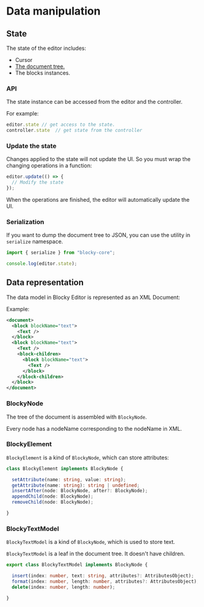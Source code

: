 
# Data manipulation

## State

The state of the editor includes:

- Cursor
- [The document tree.](#data-representation)
- The blocks instances.

### API

The state instance can be accessed from the editor and the controller.

For example:

```typescript
editor.state // get access to the state. 
controller.state  // get state from the controller
```

### Update the state

Changes applied to the state will not update the UI. So you must wrap the changing operations in a function:

```typescript
editor.update(() => {
  // Modify the state
});
```

When the operations are finished, the editor will automatically update the UI.

### Serialization

If you want to dump the document tree to JSON, you can use the utility in `serialize` namespace.

```typescript
import { serialize } from "blocky-core";

console.log(editor.state);
```

## Data representation

The data model in Blocky Editor is represented as an XML Document:

Example:

```xml
<document>
  <block blockName="text">
    <Text />
  </block>
  <block blockName="text">
    <Text />
    <block-children>
      <block blockName="text">
        <Text />
      </block>
    </block-children>
  </block>
</document>
```

### BlockyNode

The tree of the document is assembled with `BlockyNode`.

Every node has a nodeName corresponding to the nodeName in XML.

### BlockyElement

`BlockyElement` is a kind of `BlockyNode`,
which can store attributes:

```typescript
class BlockyElement implements BlockyNode {

  setAttribute(name: string, value: string);
  getAttribute(name: string): string | undefined;
  insertAfter(node: BlockyNode, after?: BlockyNode);
  appendChild(node: BlockyNode);
  removeChild(node: BlockyNode);

}
```

### BlockyTextModel

`BlockyTextModel` is a kind of `BlockyNode`, which
is used to store text.

`BlockyTextModel` is a leaf in the document tree.
It doesn't have children.

```typescript
export class BlockyTextModel implements BlockyNode {

  insert(index: number, text: string, attributes?: AttributesObject);
  format(index: number, length: number, attributes?: AttributesObject);
  delete(index: number, length: number);

}
```
